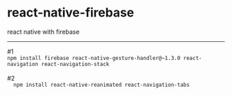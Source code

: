 # react-native-firebase
react native with firebase
<hr>
#1
<code>
npm install firebase react-native-gesture-handler@~1.3.0 react-navigation react-navigation-stack
</code>
<br>
#2
<code>
  npm install react-native-reanimated react-navigation-tabs
 </code>
